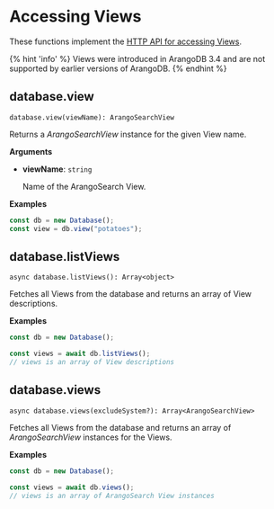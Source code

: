 # Accessing Views

These functions implement the
[HTTP API for accessing Views](https://www.arangodb.com/docs/stable/http/views-arangosearch.html).

{% hint 'info' %}
Views were introduced in ArangoDB 3.4 and are not supported by earlier versions
of ArangoDB.
{% endhint %}

## database.view

`database.view(viewName): ArangoSearchView`

Returns a _ArangoSearchView_ instance for the given View name.

**Arguments**

- **viewName**: `string`

  Name of the ArangoSearch View.

**Examples**

```js
const db = new Database();
const view = db.view("potatoes");
```

## database.listViews

`async database.listViews(): Array<object>`

Fetches all Views from the database and returns an array of View
descriptions.

**Examples**

```js
const db = new Database();

const views = await db.listViews();
// views is an array of View descriptions
```

## database.views

`async database.views(excludeSystem?): Array<ArangoSearchView>`

Fetches all Views from the database and returns an array of
_ArangoSearchView_ instances for the Views.

**Examples**

```js
const db = new Database();

const views = await db.views();
// views is an array of ArangoSearch View instances
```
